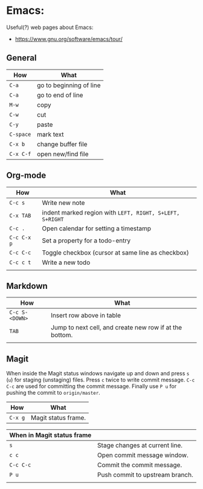 # Emacs:
Useful(?) web pages about Emacs:
- https://www.gnu.org/software/emacs/tour/

## General

| How       | What                    |
|-----------|-------------------------|
| `C-a`     | go to beginning of line |
| `C-a`     | go to end of line       |
| `M-w`     | copy                    |
| `C-w`     | cut                     |
| `C-y`     | paste                   |
| `C-space` | mark text               |
| `C-x b`   | change buffer file      |
| `C-x C-f` | open new/find file      |



## Org-mode

| How         | What                                                     |
|-------------|----------------------------------------------------------|
| `C-c s`     | Write new note                                           |
| `C-x TAB`   | indent marked region with `LEFT, RIGHT, S+LEFT, S+RIGHT` |
| `C-c .`     | Open calendar for setting a timestamp                    |
| `C-c C-x p` | Set a property for a todo-entry                          |
| `C-c C-c`   | Toggle checkbox (cursor at same line as checkbox)        |
| `C-c c t`   | Write a new todo                                         |
|             |                                                          |


## Markdown

| How            | What                                                    |
|----------------|---------------------------------------------------------|
| `C-c S-<DOWN>` | Insert row above in table                               |
| `TAB`          | Jump to next cell, and create new row if at the bottom. |
|                |                                                         |

## Magit

When inside the Magit status windows navigate up and down and press `s` (`u`) for staging (unstaging) files. Press `c` twice to write commit message. `C-c C-c` are used for committing the commit message. Finally use `P u` for pushing the commit to `origin/master`.

| How                        | What                           |
|----------------------------|--------------------------------|
| `C-x g`                    | Magit status frame.            |

| When in Magit status frame |                                 |
|----------------------------|---------------------------------|
| `s`                        | Stage changes at current line.  |
| `c c`                      | Open commit message window.     |
| `C-c C-c`                  | Commit the commit message.      |
| `P u`                      | Push commit to upstream branch. |
|                            |                                 |
